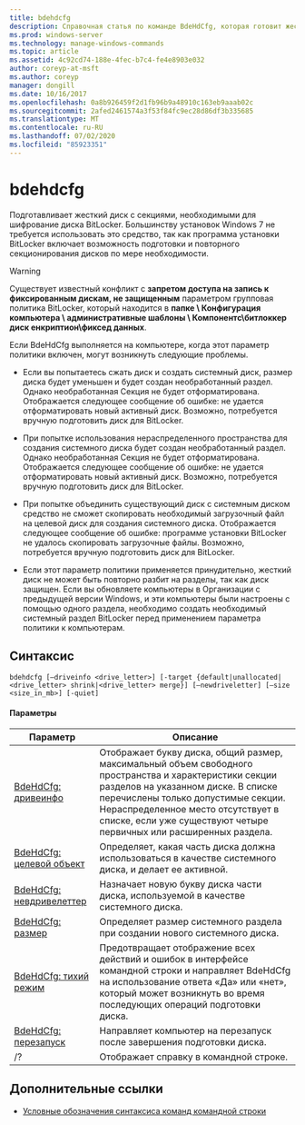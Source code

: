 ```yaml
---
title: bdehdcfg
description: Справочная статья по команде BdeHdCfg, которая готовит жесткий диск с секциями, необходимыми для шифрование диска BitLocker.
ms.prod: windows-server
ms.technology: manage-windows-commands
ms.topic: article
ms.assetid: 4c92cd74-188e-4fec-b7c4-fe4e8903e032
author: coreyp-at-msft
ms.author: coreyp
manager: dongill
ms.date: 10/16/2017
ms.openlocfilehash: 0a8b926459f2d1fb96b9a48910c163eb9aaab02c
ms.sourcegitcommit: 2afed2461574a3f53f84fc9ec28d86df3b335685
ms.translationtype: MT
ms.contentlocale: ru-RU
ms.lasthandoff: 07/02/2020
ms.locfileid: "85923351"
---
```

# <a name="bdehdcfg"></a>bdehdcfg

Подготавливает жесткий диск с секциями, необходимыми для шифрование диска BitLocker. Большинству установок Windows 7 не требуется использовать это средство, так как программа установки BitLocker включает возможность подготовки и повторного секционирования дисков по мере необходимости.

> [!WARNING]
> Существует известный конфликт с **запретом доступа на запись к фиксированным дискам, не защищенным** параметром групповая политика BitLocker, который находится в **папке \ Конфигурация компьютера \ административные шаблоны \ Компонентс\битлоккер диск енкриптион\фиксед данных**.
>
>Если BdeHdCfg выполняется на компьютере, когда этот параметр политики включен, могут возникнуть следующие проблемы.
>
>- Если вы попытаетесь сжать диск и создать системный диск, размер диска будет уменьшен и будет создан необработанный раздел. Однако необработанная Секция не будет отформатирована. Отображается следующее сообщение об ошибке: не удается отформатировать новый активный диск. Возможно, потребуется вручную подготовить диск для BitLocker.
>
>- При попытке использования нераспределенного пространства для создания системного диска будет создан необработанный раздел. Однако необработанная Секция не будет отформатирована. Отображается следующее сообщение об ошибке: не удается отформатировать новый активный диск. Возможно, потребуется вручную подготовить диск для BitLocker.
>
>- При попытке объединить существующий диск с системным диском средство не сможет скопировать необходимый загрузочный файл на целевой диск для создания системного диска. Отображается следующее сообщение об ошибке: программе установки BitLocker не удалось скопировать загрузочные файлы. Возможно, потребуется вручную подготовить диск для BitLocker.
>
>- Если этот параметр политики применяется принудительно, жесткий диск не может быть повторно разбит на разделы, так как диск защищен. Если вы обновляете компьютеры в Организации с предыдущей версии Windows, и эти компьютеры были настроены с помощью одного раздела, необходимо создать необходимый системный раздел BitLocker перед применением параметра политики к компьютерам.

## <a name="syntax"></a>Синтаксис

```
bdehdcfg [–driveinfo <drive_letter>] [-target {default|unallocated|<drive_letter> shrink|<drive_letter> merge}] [–newdriveletter] [–size <size_in_mb>] [-quiet]
```

#### <a name="parameters"></a>Параметры

| Параметр | Описание |
| --------- |----------- |
| [BdeHdCfg: дривеинфо](bdehdcfg-driveinfo.md) | Отображает букву диска, общий размер, максимальный объем свободного пространства и характеристики секции разделов на указанном диске. В списке перечислены только допустимые секции. Нераспределенное место отсутствует в списке, если уже существуют четыре первичных или расширенных раздела. |
| [BdeHdCfg: целевой объект](bdehdcfg-target.md) | Определяет, какая часть диска должна использоваться в качестве системного диска, и делает ее активной. |
| [BdeHdCfg: невдривелеттер](bdehdcfg-newdriveletter.md) | Назначает новую букву диска части диска, используемой в качестве системного диска. |
| [BdeHdCfg: размер](bdehdcfg-size.md) | Определяет размер системного раздела при создании нового системного диска. |
| [BdeHdCfg: тихий режим](bdehdcfg-quiet.md) | Предотвращает отображение всех действий и ошибок в интерфейсе командной строки и направляет BdeHdCfg на использование ответа «Да» или «нет», который может возникнуть во время последующих операций подготовки диска. |
| [BdeHdCfg: перезапуск](bdehdcfg-restart.md) | Направляет компьютер на перезапуск после завершения подготовки диска. |
| /? | Отображает справку в командной строке. |

## <a name="additional-references"></a>Дополнительные ссылки

- [Условные обозначения синтаксиса команд командной строки](command-line-syntax-key.md)
